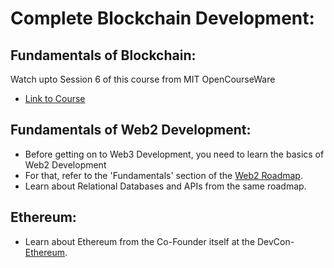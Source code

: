 # Complete Blockchain Development:

## Fundamentals of Blockchain:

Watch upto Session 6 of this course from MIT OpenCourseWare
- [Link to Course](https://ocw.mit.edu/courses/15-s12-blockchain-and-money-fall-2018/video_galleries/video-lectures/)

## Fundamentals of Web2 Development:

- Before getting on to Web3 Development, you need to learn the basics of Web2 Development
- For that, refer to the 'Fundamentals' section of the [Web2 Roadmap](https://bit.ly/3NDRzXe).
- Learn about Relational Databases and APIs from the same roadmap.

## Ethereum:
- Learn about Ethereum from the Co-Founder itself at the DevCon- [Ethereum](https://youtu.be/gjwr-7PgpN8).

